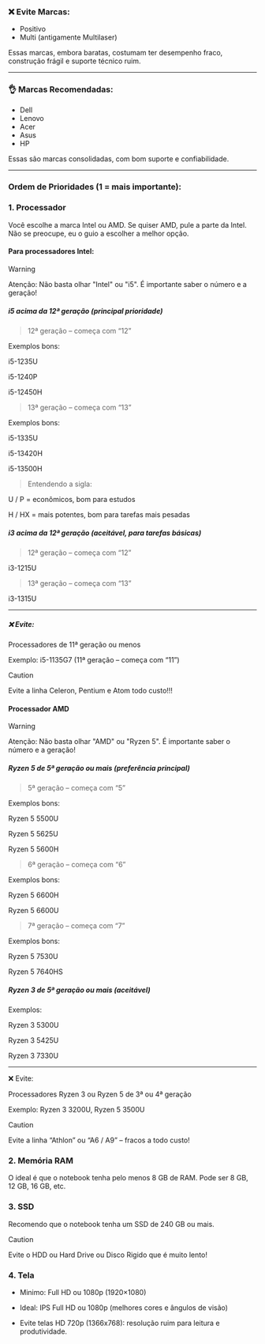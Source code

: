 ### ❌️ Evite Marcas:

- Positivo
- Multi (antigamente Multilaser)

Essas marcas, embora baratas, costumam ter desempenho fraco, construção frágil e suporte técnico ruim.

---

### 👌 Marcas Recomendadas:

- Dell
- Lenovo
- Acer
- Asus
- HP

Essas são marcas consolidadas, com bom suporte e confiabilidade.

---

### Ordem de Prioridades (1 = mais importante):

### 1. Processador

Você escolhe a marca Intel ou AMD. Se quiser AMD, pule a parte da Intel. Não se preocupe, eu o guio a escolher a melhor opção.
#### Para processadores Intel:

> [!WARNING]  
> Atenção: Não basta olhar "Intel" ou "i5". É importante saber o número e a geração!

##### i5 acima da 12ª geração (principal prioridade)

> 12ª geração – começa com “12”

Exemplos bons:

i5-1235U

i5-1240P

i5-12450H

> 13ª geração – começa com “13”

Exemplos bons:

i5-1335U

i5-13420H

i5-13500H

> Entendendo a sigla:

U / P = econômicos, bom para estudos

H / HX = mais potentes, bom para tarefas mais pesadas
##### i3 acima da 12ª geração (aceitável, para tarefas básicas)

> 12ª geração – começa com “12”

i3-1215U

> 13ª geração – começa com “13”

i3-1315U

---
##### ❌ Evite:

Processadores de 11ª geração ou menos

Exemplo: i5-1135G7 (11ª geração – começa com “11”)

> [!CAUTION]
> Evite a linha Celeron, Pentium e Atom todo custo!!!

#### Processador AMD

> [!WARNING]  
> Atenção: Não basta olhar "AMD" ou "Ryzen 5". É importante saber o número e a geração!

##### Ryzen 5 de 5ª geração ou mais (preferência principal)

> 5ª geração – começa com “5”

Exemplos bons:

Ryzen 5 5500U

Ryzen 5 5625U

Ryzen 5 5600H


> 6ª geração – começa com “6”

Exemplos bons:

Ryzen 5 6600H

Ryzen 5 6600U


> 7ª geração – começa com “7”

Exemplos bons:

Ryzen 5 7530U

Ryzen 5 7640HS

##### Ryzen 3 de 5ª geração ou mais (aceitável)

Exemplos:

Ryzen 3 5300U

Ryzen 3 5425U

Ryzen 3 7330U

---
❌ Evite:

Processadores Ryzen 3 ou Ryzen 5 de 3ª ou 4ª geração

Exemplo: Ryzen 3 3200U, Ryzen 5 3500U

> [!CAUTION]
> Evite a linha “Athlon” ou “A6 / A9” – fracos a todo custo!

### 2. Memória RAM
O ideal é que o notebook tenha pelo menos 8 GB de RAM.  Pode ser 8 GB, 12 GB, 16 GB, etc.
### 3. SSD
Recomendo que o notebook tenha um SSD de 240 GB ou mais.

>[!CAUTION]
> Evite o HDD ou Hard Drive ou Disco Rigido que é muito lento!

### 4. Tela
 - Minimo: Full HD ou 1080p (1920×1080)

- Ideal: IPS Full HD ou 1080p (melhores cores e ângulos de visão)

- Evite telas HD 720p (1366x768): resolução ruim para leitura e produtividade.







